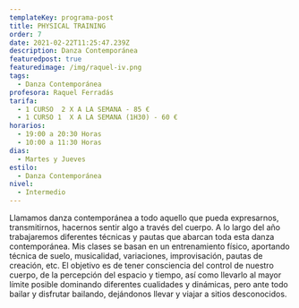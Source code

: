 ```yaml
---
templateKey: programa-post
title: PHYSICAL TRAINING
order: 7
date: 2021-02-22T11:25:47.239Z
description: Danza Contemporánea
featuredpost: true
featuredimage: /img/raquel-iv.png
tags:
  - Danza Contemporánea
profesora: Raquel Ferradás
tarifa:
  - 1 CURSO  2 X A LA SEMANA - 85 €
  - 1 CURSO 1  X A LA SEMANA (1H30) - 60 €
horarios:
  - 19:00 a 20:30 Horas
  - 10:00 a 11:30 Horas
dias:
  - Martes y Jueves
estilo:
  - Danza Contemporánea
nivel:
  - Intermedio
---
```


Llamamos danza contemporánea a todo aquello que pueda expresarnos, transmitirnos, hacernos sentir algo a través del cuerpo.
A lo largo del año trabajaremos diferentes técnicas y pautas que abarcan toda esta danza contemporánea.
Mis clases se basan en un entrenamiento físico, aportando técnica de suelo, musicalidad, variaciones, improvisación, pautas de creación, etc.
El objetivo es de tener consciencia del control de nuestro cuerpo, de la percepción del espacio y tiempo, así como llevarlo al mayor límite posible dominando diferentes cualidades y dinámicas, pero ante todo bailar y disfrutar bailando, dejándonos llevar y viajar a sitios desconocidos.
